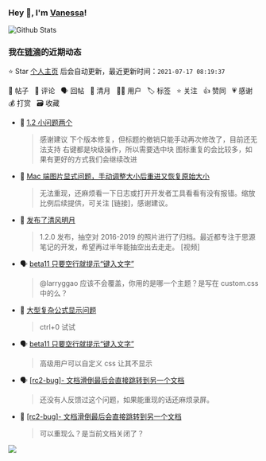 ### Hey 👋, I'm [Vanessa](http://vanessa.b3log.org/)!

![Github Stats](https://github-readme-stats.vercel.app/api?username=Vanessa219&show_icons=true)

<!--events start -->

### 我在[链滴](https://ld246.com)的近期动态

⭐️ Star [个人主页](https://github.com/Vanessa219/Vanessa219) 后会自动更新，最近更新时间：`2021-07-17 08:19:37`

📝 帖子 &nbsp; 💬 评论 &nbsp; 🗣 回帖 &nbsp; 🌙 清月 &nbsp; 👨‍💻 用户 &nbsp; 🏷️ 标签 &nbsp; ⭐️ 关注 &nbsp; 👍 赞同 &nbsp; 💗 感谢 &nbsp; 💰 打赏 &nbsp; 🗃 收藏

* 💬 [1.2 小问题两个](https://ld246.com/article/1626422291989/comment/1626430453675#comments)

  > 感谢建议 下个版本修复，但标题的撤销只能手动再次修改了，目前还无法支持 右键都是块级操作，所以需要选中块 图标重复的会比较多，如果有更好的方式我们会继续改进
* 💬 [Mac 端图片显式问题，手动调整大小后重进又恢复原始大小](https://ld246.com/article/1626315840188/comment/1626357027258#comments)

  > 无法重现，还麻烦看一下日志或打开开发者工具看看有没有报错。缩放比例后续提供，可关注 [链接]，感谢建议。
* 🌙 [发布了清风明月](https://ld246.com/member/Vanessa/breezemoons/1626356182397)

  > 1.2.0 发布，抽空对 2016-2019 的照片进行了归档。最近都专注于思源笔记的开发，希望再过半年能抽空出去走走。 [视频]
* 🗣 [beta11 只要空行就提示“键入文字”](https://ld246.com/article/1625323442531/comment/1626278327485#comments)

  > @larryggao 应该不会覆盖，你用的是哪一个主题？是写在 custom.css 中的么？
* 💬 [大型复杂公式显示问题](https://ld246.com/article/1626266983540/comment/1626309054182#comments)

  > ctrl+0 试试
* 🗣 [beta11 只要空行就提示“键入文字”](https://ld246.com/article/1625323442531/comment/1626278327485#comments)

  > 高级用户可以自定义 css 让其不显示
* 🗣 [[rc2-bug]- 文档滑倒最后会直接跳转到另一个文档](https://ld246.com/article/1626231636820/comment/1626241353118#comments)

  > 还没有人反馈过这个问题，如果能重现的话还麻烦录屏。
* 💬 [[rc2-bug]- 文档滑倒最后会直接跳转到另一个文档](https://ld246.com/article/1626231636820/comment/1626231850593#comments)

  > 可以重现么？是当前文档关闭了？


<!--events end -->

<a title="Hits" target="_blank" href="https://github.com/Vanessa219/Vanessa219"><img src="https://hits.b3log.org/Vanessa219/Vanessa219.svg"></a>
